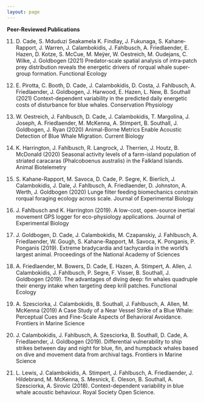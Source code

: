 ```yaml
---
layout: page 
---
```


**Peer-Reviewed Publications**

11. D. Cade, S. Mduduzi Seakamela K. Findlay, J. Fukunaga, S. Kahane‐Rapport, J. Warren, J. Calambokidis, J. Fahlbusch, A. Friedlaender, E. Hazen, D. Kotze, S. McCue, M. Meÿer, W. Oestreich, M. Oudejans, C. Wilke, J. Goldbogen (2021) Predator‐scale spatial analysis of intra‐patch prey distribution reveals the energetic drivers of rorqual whale super‐group formation. Functional Ecology 

10. E. Pirotta, C. Booth, D. Cade, J. Calambokidis, D. Costa, J. Fahlbusch, A. Friedlaender, J.
Goldbogen, J. Harwood, E. Hazen, L. New, B. Southall (2021) Context-dependent variability in the predicted daily energetic costs of disturbance for blue whales. Conservation Physiology

9. W. Oestreich, J. Fahlbusch, D. Cade, J. Calambokidis, T. Margolina, J. Joseph, A. Friedlaender, M. McKenna, A. Stimpert, B. Southall, J. Goldbogen, J. Ryan (2020) Animal-Borne Metrics Enable Acoustic Detection of Blue Whale Migration. Current Biology

8. K. Harrington, J. Fahlbusch, R. Langrock, J. Therrien, J. Houtz, B. McDonald (2020) Seasonal activity levels of a farm-island population of striated caracaras (Phalcoboenus australis) in the Falkland Islands. Animal Biotelemetry

7. S. Kahane-Rapport, M. Savoca, D. Cade, P. Segre, K. Bierlich, J. Calambokidis, J. Dale, J. Fahlbusch, A. Friedlaender, D. Johnston, A. Werth, J. Goldbogen (2020) Lunge filter feeding biomechanics constrain rorqual foraging ecology across scale. Journal of Experimental Biology

6. J. Fahlbusch and K. Harrington (2019). A low-cost, open-source inertial movement GPS logger for eco-physiology applications. Journal of Experimental Biology

5. J. Goldbogen, D. Cade, J. Calambokidis, M. Czapanskiy, J. Fahlbusch, A. Friedlaender, W. Gough, S. Kahane-Rapport, M. Savoca, K. Ponganis, P. Ponganis (2019). Extreme bradycardia and tachycardia in the world’s largest animal. Proceedings of the National Academy of Sciences

4. A. Friedlaender, M. Bowers, D. Cade, E. Hazen, A. Stimpert, A. Allen, J. Calambokidis, J. Fahlbusch, P. Segre, F. Visser, B. Southall, J. Goldbogen (2019). The advantages of diving deep: fin whales quadruple their energy intake when targeting deep krill patches. Functional Ecology 

3. A. Szesciorka, J. Calambokidis, B. Southall, J. Fahlbusch, A. Allen, M. McKenna (2019) A Case Study of a Near Vessel Strike of a Blue Whale: Perceptual Cues and Fine-Scale Aspects of Behavioral Avoidance. Frontiers in Marine Science

2. J. Calambokidis, J. Fahlbusch, A. Szesciorka, B. Southall, D. Cade, A. Friedlaender, J. Goldbogen (2019). Differential vulnerability to ship strikes between day and night for blue, fin, and humpback whales based on dive and movement data from archival tags. Frontiers in Marine Science

1. L. Lewis, J. Calambokidis, A. Stimpert, J. Fahlbusch, A. Friedlaender, J. Hildebrand, M. McKenna, S. Mesnick, E. Oleson, B. Southall, A. Szesciorka, A. Sirovic (2018). Context-dependent variability in blue whale acoustic behaviour. Royal Society Open Science. 
